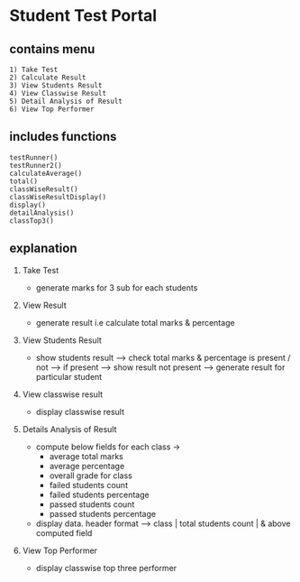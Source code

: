 # Student Test Portal

## contains menu

```
1) Take Test
2) Calculate Result
3) View Students Result
4) View Classwise Result
5) Detail Analysis of Result
6) View Top Performer
```
## includes functions

```
testRunner()
testRunner2()
calculateAverage()
total()
classWiseResult()
classWiseResultDisplay()
display()
detailAnalysis()
classTop3()
```
## explanation

1) Take Test
	- generate marks for 3 sub for each students
	 
2) View Result
	- generate result i.e calculate total marks & percentage
	
3) View Students Result
	- show students result --> check total marks & percentage is present / not --> if present --> show result  not present --> generate result for particular student

4) View classwise result
	- display classwise result

5) Details Analysis of Result
	- compute below fields for each class -> 
		- average total marks
		- average percentage
		- overall grade for class
		- failed students count
		- failed students percentage
		- passed students count
		- passed students percentage
	- display data.  header format --> class | total students count | & above computed field

6) View Top Performer
	- display classwise top three performer

